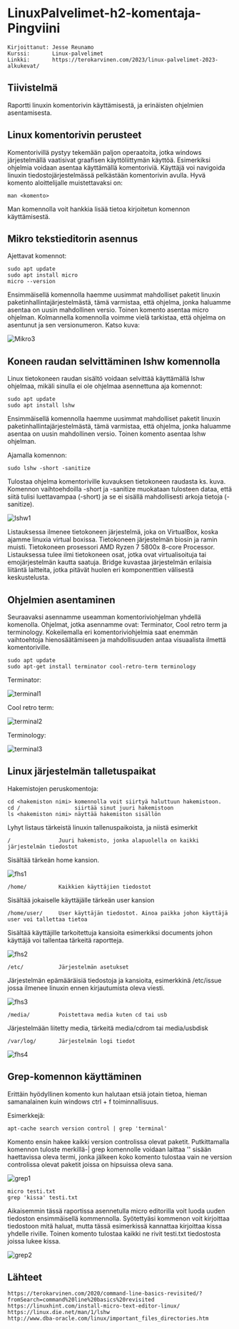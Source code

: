 # LinuxPalvelimet-h2-komentaja-Pingviini
    Kirjoittanut: Jesse Reunamo
    Kurssi:       Linux-palvelimet
    Linkki:       https://terokarvinen.com/2023/linux-palvelimet-2023-alkukevat/

## Tiivistelmä
Raportti linuxin komentorivin käyttämisestä, ja erinäisten ohjelmien asentamisesta.

## Linux komentorivin perusteet
Komentorivillä pystyy tekemään paljon operaatoita, jotka windows järjestelmällä vaatisivat graafisen käyttöliittymän käyttöä. Esimerkiksi ohjelmia voidaan asentaa käyttämällä komentoriviä. Käyttäjä voi navigoida linuxin tiedostojärjestelmässä pelkästään komentorivin avulla. Hyvä komento aloittelijalle muistettavaksi on:

    man <komento>
    
Man komennolla voit hankkia lisää tietoa kirjoitetun komennon käyttämisestä.

## Mikro tekstieditorin asennus
Ajettavat komennot:

    sudo apt update
    sudo apt install micro
    micro --version

Ensimmäisellä komennolla haemme uusimmat mahdolliset paketit linuxin paketinhallintajärjestelmästä, tämä varmistaa, että ohjelma, jonka haluamme asentaa on uusin mahdollinen versio. Toinen komento asentaa micro ohjelman. Kolmannella komennolla voimme vielä tarkistaa, että ohjelma on asentunut ja sen versionumeron. Katso kuva:

![Mikro3](https://user-images.githubusercontent.com/112503770/213953395-63898721-27a8-49dd-9111-4c6bf74f167d.png)


## Koneen raudan selvittäminen lshw komennolla
Linux tietokoneen raudan sisältö voidaan selvittää käyttämällä lshw ohjelmaa, mikäli sinulla ei ole ohjelmaa asennettuna aja komennot:

    sudo apt update
    sudo apt install lshw
    
Ensimmäisellä komennolla haemme uusimmat mahdolliset paketit linuxin paketinhallintajärjestelmästä, tämä varmistaa, että ohjelma, jonka haluamme asentaa on uusin mahdollinen versio. Toinen komento asentaa lshw ohjelman.

Ajamalla komennon:
    
    sudo lshw -short -sanitize
    
Tulostaa ohjelma komentoriville kuvauksen tietokoneen raudasta ks. kuva. Komennon vaihtoehdoilla -short ja -sanitize muokataan tulosteen dataa, että siitä tulisi luettavampaa (-short) ja se ei sisällä mahdollisesti arkoja tietoja (-sanitize).

![lshw1](https://user-images.githubusercontent.com/112503770/213954447-049daf79-328c-4268-9e36-c4d34c1f1955.png)

Listauksessa ilmenee tietokoneen järjestelmä, joka on VirtualBox, koska ajamme linuxia virtual boxissa. Tietokoneen järjestelmän biosin ja ramin muisti. Tietokoneen prosessori AMD Ryzen 7 5800x 8-core Processor. Listauksessa tulee ilmi tietokoneen osat, jotka ovat virtualisoituja tai emojärjestelmän kautta saatuja. Bridge kuvastaa järjestelmän erilaisia liitäntä laitteita, jotka pitävät huolen eri komponenttien välisestä keskustelusta. 

## Ohjelmien asentaminen
Seuraavaksi asennamme useamman komentoriviohjelman yhdellä komenolla. Ohjelmat, jotka asennamme ovat: Terminator, Cool retro term ja terminology. Kokeilemalla eri komentoriviohjelmia saat enemmän vaihtoehtoja hienosäätämiseen ja mahdollisuuden antaa visuaalista ilmettä komentoriville. 

    sudo apt update
    sudo apt-get install terminator cool-retro-term terminology
    
Terminator:

![terminal1](https://user-images.githubusercontent.com/112503770/213959446-f1ba1cc5-8e7f-4e22-be40-65deb471b763.png)

Cool retro term:

![terminal2](https://user-images.githubusercontent.com/112503770/213959467-c49501d7-4b64-494e-9e7b-53c912fa7387.png)

Terminology:

![terminal3](https://user-images.githubusercontent.com/112503770/213959471-0db3310b-6a33-4fa5-a393-077530f6ff70.png)

## Linux järjestelmän talletuspaikat
Hakemistojen peruskomentoja:

    cd <hakemiston nimi> komennolla voit siirtyä haluttuun hakemistoon.
    cd /                 siirtää sinut juuri hakemistoon
    ls <hakemiston nimi> näyttää hakemiston sisällön
    
Lyhyt listaus tärkeistä linuxin tallenuspaikoista, ja niistä esimerkit    

    /               Juuri hakemisto, jonka alapuolella on kaikki järjestelmän tiedostot
    
Sisältää tärkeän home kansion.

![fhs1](https://user-images.githubusercontent.com/112503770/213962801-6c9575e8-f0ce-4649-9e65-42bd112e7af2.png)

    /home/          Kaikkien käyttäjien tiedostot
    
Sisältää jokaiselle käyttäjälle tärkeän user kansion

    /home/user/     User käyttäjän tiedostot. Ainoa paikka johon käyttäjä user voi tallettaa tietoa
    
Sisältää käyttäjille tarkoitettuja kansioita esimerkiksi documents johon käyttäjä voi tallentaa tärkeitä raportteja.    

![fhs2](https://user-images.githubusercontent.com/112503770/213962868-de30cb62-8af1-4570-8104-314d55e7d522.png)

    /etc/           Järjestelmän asetukset
    
Järjestelmän epämääräisiä tiedostoja ja kansioita, esimerkkinä /etc/issue jossa ilmenee linuxin ennen kirjautumista oleva viesti.

![fhs3](https://user-images.githubusercontent.com/112503770/213962907-ff22b68b-fd3a-4d2b-80f3-7efeb4ee23f1.png)

    /media/         Poistettava media kuten cd tai usb
    
Järjestelmään liitetty media, tärkeitä media/cdrom tai media/usbdisk
    
    /var/log/       Järjestelmän logi tiedot
    
![fhs4](https://user-images.githubusercontent.com/112503770/213962957-b812effb-900f-4e13-b8ae-5c983d73403e.png)

## Grep-komennon käyttäminen
Erittäin hyödyllinen komento kun halutaan etsiä jotain tietoa, hieman samanalainen kuin windows ctrl + f toiminnallisuus.

Esimerkkejä:

    apt-cache search version control | grep 'terminal'
    
Komento ensin hakee kaikki version controlissa olevat paketit. Putkittamalla komennon tuloste merkillä-| grep komennolle voidaan laittaa '' sisään haettavissa oleva termi, jonka jälkeen koko komento tulostaa vain ne version controlissa olevat paketit joissa on hipsuissa oleva sana.

![grep1](https://user-images.githubusercontent.com/112503770/213964302-ef7cd49f-e571-4629-9984-d65c626fd66e.png)


    micro testi.txt
    grep 'kissa' testi.txt
    
Aikaisemmin tässä raportissa asennetulla micro editorilla voit luoda uuden tiedoston ensimmäisellä kommennolla. Syötettyäsi kommenon voit kirjoittaa tiedostoon mitä haluat, mutta tässä esimerkissä kannattaa kirjoittaa kissa yhdelle riville. Toinen komento tulostaa kaikki ne rivit testi.txt tiedostosta joissa lukee kissa.

![grep2](https://user-images.githubusercontent.com/112503770/213964314-01132545-a771-4d49-b6a4-a6e9aba0cdcc.png)


## Lähteet

    https://terokarvinen.com/2020/command-line-basics-revisited/?fromSearch=command%20line%20basics%20revisited
    https://linuxhint.com/install-micro-text-editor-linux/
    https://linux.die.net/man/1/lshw
    http://www.dba-oracle.com/linux/important_files_directories.htm
    
